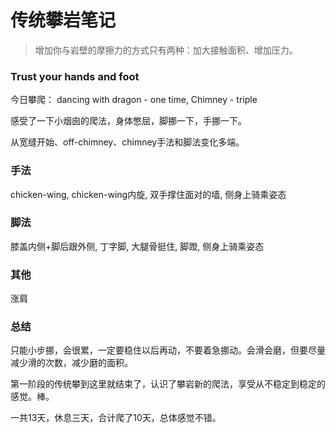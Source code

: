 # 传统攀岩笔记
> 增加你与岩壁的摩擦力的方式只有两种：加大接触面积、增加压力。


### Trust your hands and foot


今日攀爬： dancing with dragon - one time, Chimney - triple

感受了一下小烟囱的爬法，身体憋屈，脚挪一下，手挪一下。


从宽缝开始、off-chimney、chimney手法和脚法变化多端。

### 手法

chicken-wing, chicken-wing内旋, 双手撑住面对的墙, 侧身上骑乘姿态

### 脚法

膝盖内侧+脚后跟外侧, 丁字脚, 大腿骨挺住, 脚蹬, 侧身上骑乘姿态

### 其他

涨肩


### 总结

只能小步挪，会很累，一定要稳住以后再动，不要着急挪动。会滑会磨，但要尽量减少滑的次数，减少磨的面积。

第一阶段的传统攀到这里就结束了，认识了攀岩新的爬法，享受从不稳定到稳定的感觉。棒。

一共13天，休息三天，合计爬了10天，总体感觉不错。
